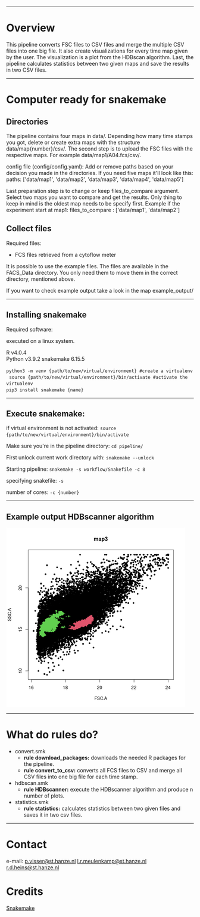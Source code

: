 ------------------------------------------------------------------------

# Overview

This pipeline converts FSC files to CSV files and merge the multiple CSV files into
one big file. It also create visualizations for every time map given by the user.
The visualization is a plot from the HDBscan algorithm. Last, the pipeline calculates
statistics between two given maps and save the results in two CSV files. 


------------------------------------------------------------------------





# Computer ready for snakemake


## Directories
The pipeline contains four maps in data/. Depending how many time stamps you got, delete or 
create extra maps with the structure data/map{number}/csv/. The second step is to upload the
FSC files with the respective maps. For example data/map1/A04.fcs/csv/. 

config file (config/config.yaml):
Add or remove paths based on your decision you made in the directories. 
If you need five maps it'll look like this: 
paths: ['data/map1', 'data/map2', 'data/map3', 'data/map4', 'data/map5']

Last preparation step is to change or keep files_to_compare argument.
Select two maps you want to compare and get the results. Only thing to
keep in mind is the oldest map needs to be specify first. 
Example if the experiment start at map1:
files_to_compare : ['data/map1', 'data/map2']

## Collect files

Required files:

-   FCS files retrieved from a cytoflow meter 



It is possible to use the example files. The files are available in the
FACS_Data directory. You only need them to move them in the correct
directory, mentioned above.

If you want to check example output take a look in the map example_output/ 

------------------------------------------------------------------------

## Installing snakemake

Required software:

executed on a linux system.

R v4.0.4  
Python v3.9.2
snakemake 6.15.5

`python3 -m venv {path/to/new/virtual/environment} #create a virtualenv`
 
`source {path/to/new/virtual/environment}/bin/activate #activate the virtualenv`  
`pip3 install snakemake {name}`

------------------------------------------------------------------------

## Execute snakemake:

if virtual environment is not activated:
`source {path/to/new/virtual/environment}/bin/activate`

Make sure you're in the pipeline directory:
`cd pipeline/`

First unlock current work directory with:
`snakemake --unlock`

Starting pipeline:
`snakemake -s workflow/Snakefile -c 8`

specifying snakefile:
`-s` 

number of cores:
`-c {number}`  

------------------------------------------------------------------------

## Example output HDBscanner algorithm

![](example_output/map3.png)

------------------------------------------------------------------------

# What do rules do?

-   convert.smk
    -   **rule download_packages:** downloads the needed R packages for
    the pipeline.
    - **rule convert_to_csv:** converts all FCS files to CSV and merge
    all CSV files into one big file for each time stamp.
-   hdbscan.smk
    -   **rule HDBscanner:** execute the HDBscanner algorithm and produce n number of plots.
-   statistics.smk
    -   **rule statistics:** calculates statistics between two given files and saves it in
    two csv files.


------------------------------------------------------------------------

# Contact

e-mail:  <p.visser@st.hanze.nl> <l.r.meulenkamp@st.hanze.nl> <r.d.heins@st.hanze.nl>

# Credits

[Snakemake](https://snakemake.readthedocs.io/en/stable/index.html)

